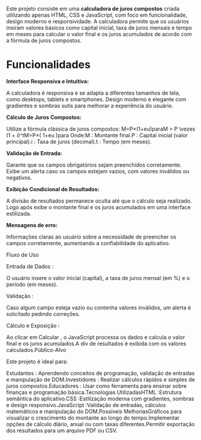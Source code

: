 Este projeto consiste em uma **calculadora de juros compostos** criada utilizando apenas HTML, CSS e JavaScript, com foco em funcionalidade, design moderno e responsividade. A calculadora permite que os usuários insiram valores básicos como capital inicial, taxa de juros mensais e tempo em meses para calcular o valor final e os juros acumulados de acordo com a fórmula de juros compostos.

# Funcionalidades

**Interface Responsiva e Intuitiva:**

A calculadora é responsiva e se adapta a diferentes tamanhos de tela, como desktops, tablets e smartphones. Design moderno e elegante com gradientes e sombras sutis para melhorar a experiência do usuário.

**Cálculo de Juros Compostos:**

Utilize a fórmula clássica de juros compostos: M=P×(1+eu)paraM = P \vezes (1 + i)^tM=P×( 1+eu )para Onde:M : Montante final.P : Capital inicial (valor principal).i : Taxa de juros (decimal).t : Tempo (em meses).

**Validação de Entrada:**

Garante que os campos obrigatórios sejam preenchidos corretamente. Exibe um alerta caso os campos estejam vazios, com valores inválidos ou negativos.

**Exibição Condicional de Resultados:**

A divisão de resultados permanece oculta até que o cálculo seja realizado. Logo após exibe o montante final e os juros acumulados em uma interface estilizada.

**Mensagens de erro:**

Informações claras ao usuário sobre a necessidade de preencher os campos corretamente, aumentando a confiabilidade do aplicativo.

Fluxo de Uso

Entrada de Dados :

O usuário insere o valor inicial (capital), a taxa de juros mensal (em %) e o período (em meses).

Validação :

Caso algum campo esteja vazio ou contenha valores inválidos, um alerta é solicitado pedindo correções.

Cálculo e Exposição :

Ao clicar em Calcular , o JavaScript processa os dados e calcula o valor final e os juros acumulados.A div de resultados é exibida com os valores calculados.Público-Alvo

Este projeto é ideal para:

Estudantes : Aprendendo conceitos de programação, validação de entradas e manipulação de DOM.Investidores : Realizar cálculos rápidos e simples de juros compostos.Educadores : Usar como ferramenta para ensinar sobre finanças e programação básica.Tecnologias UtilizadasHTML :Estrutura semântica do aplicativo.CSS :Estilização moderna com gradientes, sombras e design responsivo.JavaScript :Validação de entradas, cálculos matemáticos e manipulação do DOM.Possíveis MelhoriasGráficos para visualizar o crescimento do montante ao longo do tempo.Implementar opções de cálculo diário, anual ou com taxas diferentes.Permitir exportação dos resultados para um arquivo PDF ou CSV.
